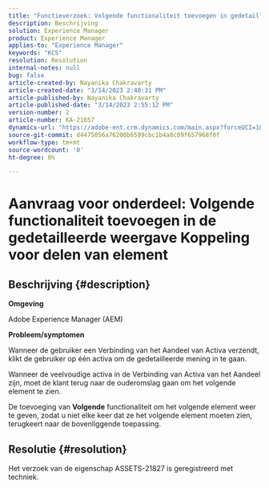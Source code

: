 ```yaml
---
title: "Functieverzoek: Volgende functionaliteit toevoegen in gedetailleerde weergave van Asset Share Link"
description: Beschrijving
solution: Experience Manager
product: Experience Manager
applies-to: "Experience Manager"
keywords: "KCS"
resolution: Resolution
internal-notes: null
bug: false
article-created-by: Nayanika Chakravarty
article-created-date: "3/14/2023 2:40:31 PM"
article-published-by: Nayanika Chakravarty
article-published-date: "3/14/2023 2:55:12 PM"
version-number: 2
article-number: KA-21657
dynamics-url: "https://adobe-ent.crm.dynamics.com/main.aspx?forceUCI=1&pagetype=entityrecord&etn=knowledgearticle&id=3f5b4c26-76c2-ed11-83ff-6045bd006a22"
source-git-commit: d4475056a76200b6599cbc1b4a8c09f657968f0f
workflow-type: tm+mt
source-wordcount: '0'
ht-degree: 0%

---
```


# Aanvraag voor onderdeel: Volgende functionaliteit toevoegen in de gedetailleerde weergave Koppeling voor delen van element

## Beschrijving {#description}


<b>Omgeving</b>

Adobe Experience Manager (AEM)

<b>Probleem/symptomen</b>

Wanneer de gebruiker een Verbinding van het Aandeel van Activa verzendt, klikt de gebruiker op één activa om de gedetailleerde mening in te gaan.

Wanneer de veelvoudige activa in de Verbinding van Activa van het Aandeel zijn, moet de klant terug naar de ouderomslag gaan om het volgende element te zien.

De toevoeging van <b>Volgende</b> functionaliteit om het volgende element weer te geven, zodat u niet elke keer dat ze het volgende element moeten zien, terugkeert naar de bovenliggende toepassing.


## Resolutie {#resolution}


Het verzoek van de eigenschap ASSETS-21827 is geregistreerd met techniek.
